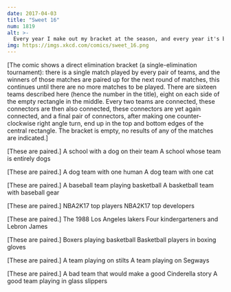 ```yaml
---
date: 2017-04-03
title: "Sweet 16"
num: 1819
alt: >-
  Every year I make out my bracket at the season, and every year it's busted before the first game when I find out which teams are playing.
img: https://imgs.xkcd.com/comics/sweet_16.png
---
```

[The comic shows a direct elimination bracket (a single-elimination tournament): there is a single match played by every pair of teams, and the winners of those matches are paired up for the next round of matches, this continues until there are no more matches to be played. There are sixteen teams described here (hence the number in the title), eight on each side of the empty rectangle in the middle. Every two teams are connected, these connectors are then also connected, these connectors are yet again connected, and a final pair of connectors, after making one counter-clockwise right angle turn, end up in the top and bottom edges of the central rectangle. The bracket is empty, no results of any of the matches are indicated.]


[These are paired.]
A school with a dog on their team
A school whose team is entirely dogs


[These are paired.]
A dog team with one human
A dog team with one cat


[These are paired.]
A baseball team playing basketball
A basketball team with baseball gear


[These are paired.]
NBA2K17 top players
NBA2K17 top developers


[These are paired.]
The 1988 Los Angeles lakers
Four kindergarteners and Lebron James


[These are paired.]
Boxers playing basketball
Basketball players in boxing gloves


[These are paired.]
A team playing on stilts
A team playing on Segways


[These are paired.]
A bad team that would make a good Cinderella story
A good team playing in glass slippers